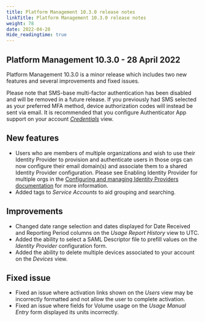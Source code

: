 ```yaml
---
title: Platform Management 10.3.0 release notes
linkTitle: Platform Management 10.3.0 release notes
weight: 78
date: 2022-04-28
Hide_readingtime: true
---
```


## Platform Management 10.3.0 - 28 April 2022

Platform Management 10.3.0 is a minor release which includes two new features and several improvements and fixed issues.

Please note that SMS-base multi-factor authentication has been disabled and will be removed in a future release. If you previously had SMS selected as your preferred MFA method, device authorization codes will instead be sent via email. It is recommended that you configure Authenticator App support on your account [_Credentials_](https://platform.axway.com/user/credentials) view.

## New features

* Users who are members of multiple organizations and wish to use their Identity Provider to provision and authenticate users in those orgs can now configure their email domain(s) and associate them to a shared Identity Provider configuration. Please see Enabling Identity Provider for multiple orgs in the [Configuring and managing Identity Providers documentation](https://docs.axway.com/bundle/platform-management/page/docs/management_guide/configuring_and_managing_identity_providers/index.html) for more information.
* Added tags to _Service Accounts_ to aid grouping and searching.

## Improvements

* Changed date range selection and dates displayed for Date Received and Reporting Period columns on the _Usage Report History_ view to UTC.
* Added the ability to select a SAML Descriptor file to prefill values on the _Identity Provider_ configuration form.
* Added the ability to delete multiple devices associated to your account on the _Devices_ view.

## Fixed issue

* Fixed an issue where activation links shown on the _Users_ view may be incorrectly formatted and not allow the user to complete activation.
* Fixed an issue where fields for Volume usage on the _Usage Manual Entry_ form displayed its units incorrectly.
